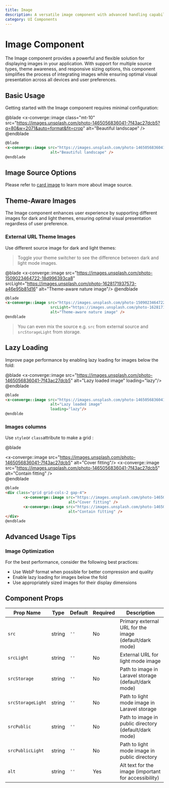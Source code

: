 ```yaml
---
title: Image
description: A versatile image component with advanced handling capabilities including theme support, multiple source options, and responsive behavior
category: UI Components
---
```


# Image Component

The Image component provides a powerful and flexible solution for displaying images in your application. With support for multiple source types, theme awareness, and responsive sizing options, this component simplifies the process of integrating images while ensuring optimal visual presentation across all devices and user preferences.

## Basic Usage

Getting started with the Image component requires minimal configuration:

@blade
    <x-converge::image class="mt-10" src="https://images.unsplash.com/photo-1465056836041-7f43ac27dcb5?q=80&w=2071&auto=format&fit=crop"
                        alt="Beautiful landscape" />
@endblade

```html
@blade
<x-converge::image src="https://images.unsplash.com/photo-1465056836041-7f43ac27dcb5?q=80&w=2071&auto=format&fit=crop"
                    alt="Beautiful landscape" />
@endblade
```

## Image Source Options

Please refer to [card image](https://convergephp.com/docs/components/components/card-image#content-image-source-options) to learn more about image source.

## Theme-Aware Images

The Image component enhances user experience by supporting different images for dark and light themes, ensuring optimal visual presentation regardless of user preference.

### External URL Theme Images

Use different source image for dark and light themes:

> Toggle your theme switcher to see the difference between dark and light mode images.

@blade
    <x-converge::image src="https://images.unsplash.com/photo-1509023464722-18d996393ca8"
                        srcLight="https://images.unsplash.com/photo-1628171937573-a46e95b81d16"
                        alt="Theme-aware nature image"/>
@endblade

```html
@blade
<x-converge::image src="https://images.unsplash.com/photo-1509023464722-18d996393ca8"
                    srcLight="https://images.unsplash.com/photo-1628171937573-a46e95b81d16"
                    alt="Theme-aware nature image" />
@endblade
```
> You can even mix the source e.g. `src` from external source and `srcStorageLight` from storage.

## Lazy Loading

Improve page performance by enabling lazy loading for images below the fold:

@blade
    <x-converge::image src="https://images.unsplash.com/photo-1465056836041-7f43ac27dcb5"
                        alt="Lazy loaded image"
                        loading="lazy"/>
@endblade

```html
@blade
<x-converge::image src="https://images.unsplash.com/photo-1465056836041-7f43ac27dcb5"
                    alt="Lazy loaded image"
                    loading="lazy"/>
@endblde
```

###  Images columns

Use `style`or `class`attribute to make a grid :

@blade
    <div class="grid grid-cols-2 gap-4">
        <x-converge::image src="https://images.unsplash.com/photo-1465056836041-7f43ac27dcb5"
                            alt="Cover fitting"/>
        <x-converge::image src="https://images.unsplash.com/photo-1465056836041-7f43ac27dcb5"
                            alt="Contain fitting" />
    </div>
@endblade

```html
@blade
<div class="grid grid-cols-2 gap-4">
        <x-converge::image src="https://images.unsplash.com/photo-1465056836041-7f43ac27dcb5"
                            alt="Cover fitting" />
        <x-converge::image src="https://images.unsplash.com/photo-1465056836041-7f43ac27dcb5"
                            alt="Contain fitting" />
</div>
@endblade
```

## Advanced Usage Tips

### Image Optimization

For the best performance, consider the following best practices:

- Use WebP format when possible for better compression and quality
- Enable lazy loading for images below the fold
- Use appropriately sized images for their display dimensions

## Component Props

| Prop Name | Type | Default | Required | Description |
|-----------|------|---------|----------|-------------|
| `src` | string | `''` | No | Primary external URL for the image (default/dark mode) |
| `srcLight` | string | `''` | No | External URL for light mode image |
| `srcStorage` | string | `''` | No | Path to image in Laravel storage (default/dark mode) |
| `srcStorageLight` | string | `''` | No | Path to light mode image in Laravel storage |
| `srcPublic` | string | `''` | No | Path to image in public directory (default/dark mode) |
| `srcPublicLight` | string | `''` | No | Path to light mode image in public directory |
| `alt` | string | `''` | Yes | Alt text for the image (important for accessibility) |
